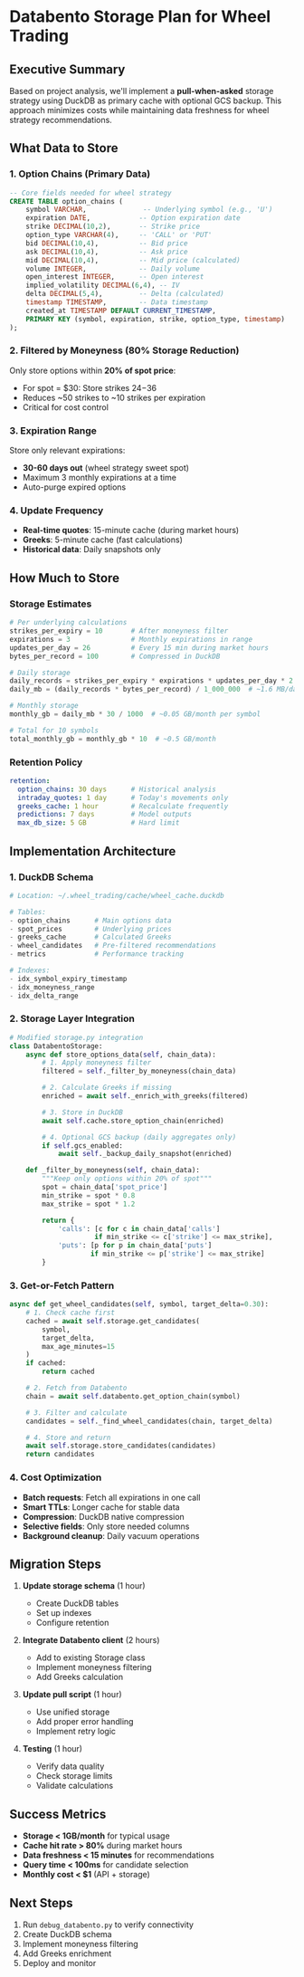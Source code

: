 # Databento Storage Plan for Wheel Trading

## Executive Summary

Based on project analysis, we'll implement a **pull-when-asked** storage strategy using DuckDB as primary cache with optional GCS backup. This approach minimizes costs while maintaining data freshness for wheel strategy recommendations.

## What Data to Store

### 1. **Option Chains** (Primary Data)
```sql
-- Core fields needed for wheel strategy
CREATE TABLE option_chains (
    symbol VARCHAR,              -- Underlying symbol (e.g., 'U')
    expiration DATE,            -- Option expiration date
    strike DECIMAL(10,2),       -- Strike price
    option_type VARCHAR(4),     -- 'CALL' or 'PUT'
    bid DECIMAL(10,4),          -- Bid price
    ask DECIMAL(10,4),          -- Ask price
    mid DECIMAL(10,4),          -- Mid price (calculated)
    volume INTEGER,             -- Daily volume
    open_interest INTEGER,      -- Open interest
    implied_volatility DECIMAL(6,4), -- IV
    delta DECIMAL(5,4),         -- Delta (calculated)
    timestamp TIMESTAMP,        -- Data timestamp
    created_at TIMESTAMP DEFAULT CURRENT_TIMESTAMP,
    PRIMARY KEY (symbol, expiration, strike, option_type, timestamp)
);
```

### 2. **Filtered by Moneyness** (80% Storage Reduction)
Only store options within **20% of spot price**:
- For spot = $30: Store strikes $24-$36
- Reduces ~50 strikes to ~10 strikes per expiration
- Critical for cost control

### 3. **Expiration Range**
Store only relevant expirations:
- **30-60 days out** (wheel strategy sweet spot)
- Maximum 3 monthly expirations at a time
- Auto-purge expired options

### 4. **Update Frequency**
- **Real-time quotes**: 15-minute cache (during market hours)
- **Greeks**: 5-minute cache (fast calculations)
- **Historical data**: Daily snapshots only

## How Much to Store

### Storage Estimates
```python
# Per underlying calculations
strikes_per_expiry = 10       # After moneyness filter
expirations = 3               # Monthly expirations in range
updates_per_day = 26          # Every 15 min during market hours
bytes_per_record = 100        # Compressed in DuckDB

# Daily storage
daily_records = strikes_per_expiry * expirations * updates_per_day * 2  # Calls + Puts
daily_mb = (daily_records * bytes_per_record) / 1_000_000  # ~1.6 MB/day

# Monthly storage
monthly_gb = daily_mb * 30 / 1000  # ~0.05 GB/month per symbol

# Total for 10 symbols
total_monthly_gb = monthly_gb * 10  # ~0.5 GB/month
```

### Retention Policy
```yaml
retention:
  option_chains: 30 days      # Historical analysis
  intraday_quotes: 1 day      # Today's movements only
  greeks_cache: 1 hour        # Recalculate frequently
  predictions: 7 days         # Model outputs
  max_db_size: 5 GB           # Hard limit
```

## Implementation Architecture

### 1. **DuckDB Schema**
```python
# Location: ~/.wheel_trading/cache/wheel_cache.duckdb

# Tables:
- option_chains      # Main options data
- spot_prices        # Underlying prices
- greeks_cache       # Calculated Greeks
- wheel_candidates   # Pre-filtered recommendations
- metrics            # Performance tracking

# Indexes:
- idx_symbol_expiry_timestamp
- idx_moneyness_range
- idx_delta_range
```

### 2. **Storage Layer Integration**
```python
# Modified storage.py integration
class DatabentoStorage:
    async def store_options_data(self, chain_data):
        # 1. Apply moneyness filter
        filtered = self._filter_by_moneyness(chain_data)

        # 2. Calculate Greeks if missing
        enriched = await self._enrich_with_greeks(filtered)

        # 3. Store in DuckDB
        await self.cache.store_option_chain(enriched)

        # 4. Optional GCS backup (daily aggregates only)
        if self.gcs_enabled:
            await self._backup_daily_snapshot(enriched)

    def _filter_by_moneyness(self, chain_data):
        """Keep only options within 20% of spot"""
        spot = chain_data['spot_price']
        min_strike = spot * 0.8
        max_strike = spot * 1.2

        return {
            'calls': [c for c in chain_data['calls']
                     if min_strike <= c['strike'] <= max_strike],
            'puts': [p for p in chain_data['puts']
                    if min_strike <= p['strike'] <= max_strike]
        }
```

### 3. **Get-or-Fetch Pattern**
```python
async def get_wheel_candidates(self, symbol, target_delta=0.30):
    # 1. Check cache first
    cached = await self.storage.get_candidates(
        symbol,
        target_delta,
        max_age_minutes=15
    )
    if cached:
        return cached

    # 2. Fetch from Databento
    chain = await self.databento.get_option_chain(symbol)

    # 3. Filter and calculate
    candidates = self._find_wheel_candidates(chain, target_delta)

    # 4. Store and return
    await self.storage.store_candidates(candidates)
    return candidates
```

### 4. **Cost Optimization**
- **Batch requests**: Fetch all expirations in one call
- **Smart TTLs**: Longer cache for stable data
- **Compression**: DuckDB native compression
- **Selective fields**: Only store needed columns
- **Background cleanup**: Daily vacuum operations

## Migration Steps

1. **Update storage schema** (1 hour)
   - Create DuckDB tables
   - Set up indexes
   - Configure retention

2. **Integrate Databento client** (2 hours)
   - Add to existing Storage class
   - Implement moneyness filtering
   - Add Greeks calculation

3. **Update pull script** (1 hour)
   - Use unified storage
   - Add proper error handling
   - Implement retry logic

4. **Testing** (1 hour)
   - Verify data quality
   - Check storage limits
   - Validate calculations

## Success Metrics

- **Storage < 1GB/month** for typical usage
- **Cache hit rate > 80%** during market hours
- **Data freshness < 15 minutes** for recommendations
- **Query time < 100ms** for candidate selection
- **Monthly cost < $1** (API + storage)

## Next Steps

1. Run `debug_databento.py` to verify connectivity
2. Create DuckDB schema
3. Implement moneyness filtering
4. Add Greeks enrichment
5. Deploy and monitor
